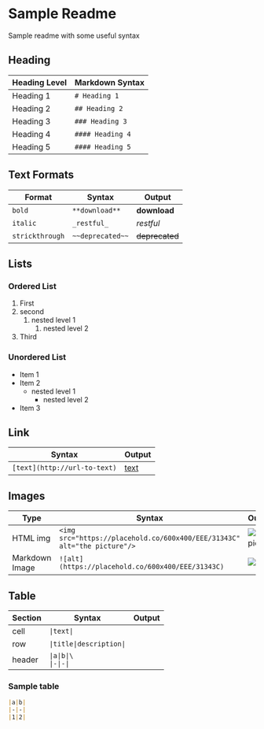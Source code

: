 # Sample Readme

Sample readme with some useful syntax

## Heading

| Heading Level | Markdown Syntax  |
|---------------|------------------|
| Heading 1     | `# Heading 1`    |
| Heading 2     | `## Heading 2`   |
| Heading 3     | `### Heading 3`  |
| Heading 4     | `#### Heading 4` |
| Heading 5     | `#### Heading 5` |

## Text Formats

| Format          | Syntax           | Output         |
|-----------------|------------------|----------------|
| `bold`          | `**download**`   | **download**   |
| `italic`        | `_restful_`      | _restful_      |
| `strickthrough` | `~~deprecated~~` | ~~deprecated~~ |

## Lists

### Ordered List

1. First
2. second
    1. nested level 1
        1. nested level 2
3. Third

### Unordered List

* Item 1
* Item 2
    * nested level 1
        * nested level 2
* Item 3

## Link

| Syntax                       | Output                     |
|------------------------------|----------------------------|
| `[text](http://url-to-text)` | [text](http://url-to-text) | 

## Images

| Type           | Syntax                                                                    | Output                                                                  |
|----------------|---------------------------------------------------------------------------|-------------------------------------------------------------------------|
| HTML img       | `<img src="https://placehold.co/600x400/EEE/31343C"  alt="the picture"/>` | <img src="https://placehold.co/600x400/EEE/31343C"  alt="the picture"/> |
| Markdown Image | `![alt](https://placehold.co/600x400/EEE/31343C)`                         | ![alt](https://placehold.co/600x400/EEE/31343C)                         |

## Table

| Section | Syntax                      | Output |
|---------|-----------------------------|--------|
| cell    | `\|text\|`                  |        |
| row     | `\|title\|description\|`    |        |
| header  | `\|a\|b\|\`<br />`\|-\|-\|` |        |

### Sample table

```markdown
|a|b|
|-|-|
|1|2|
```






